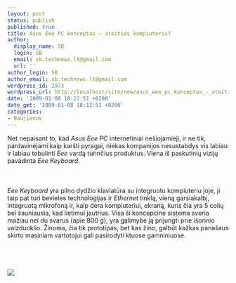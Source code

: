 ```yaml
---
layout: post
status: publish
published: true
title: Asus Eee PC konceptas – ateities kompiuteris?
author:
  display_name: SB
  login: SB
  email: sb.technews.lt@gmail.com
  url: ''
author_login: SB
author_email: sb.technews.lt@gmail.com
wordpress_id: 2973
wordpress_url: http://localhost/site/new/asus_eee_pc_konceptas_-_ateities_kompiuteris_/
date: '2009-01-08 18:12:51 +0200'
date_gmt: '2009-01-08 18:12:51 +0200'
categories:
- Naujienos
---
```

<p>Net nepaisant to, kad <i>Asus Eee PC</i> internetiniai nešiojamieji, ir ne tik, pardavinėjami kaip karšti pyragai, niekas kompanijos nesustabdys vis labiau ir labiau tobulinti <i>Eee</i> vardą turinčius produktus. Viena iš paskutinių vizijų pavadinta <i>Eee Keyboard</i>.<br />
<br><br />
<br><i>Eee Keyboard</i> yra pilno dydžio klaviatūra su integruotu kompiuteriu joje, ji taip pat turi bevieles technologijas ir <i>Ethernet</i> tinklą, vieną garsiakalbį, integruotą mikrofoną ir, kaip dera kompiuteriui, ekraną, kuris čia yra 5 colių bei šauniausia, kad lietimui jautrius. Visa ši koncepcinė sistema sveria mažiau nei du svarus (apie 800 g), yra galimybė ją prijungti prie išorinio vaizduoklio. Žinoma, čia tik prototipas, bet kas žino, galbūt kažkas panašaus skirto masiniam vartotojui gali pasirodyti ktuose gamniniuose.<br />
<br><br />
<br><br><img src="http://www.technews.lt/upl/Failai/eee-keyboard00106jan.jpg"><br><br />
<br><br />
<br><br />
<br></p>

